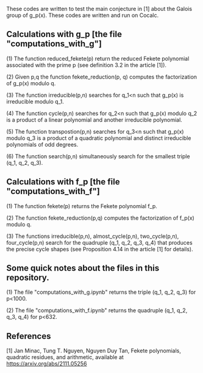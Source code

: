 These codes are written to test the main conjecture in [1] about the Galois group of g_p(x). These codes are written and run on Cocalc. 


## Calculations with g_p  [the file "computations_with_g"] 

(1) The function reduced_fekete(p) return the reduced Fekete polynomial associated with the prime p (see definition 3.2 in the article [1]). 

(2) Given p,q the function fekete_reduction(p, q) computes the factorization of g_p(x) modulo q. 

(3) The function irreducible(p,n) searches for q_1<n such that g_p(x) is irreducible modulo q_1. 

(4) The function cycle(p,n) searches for q_2<n such that g_p(x) modulo q_2 is a product of a linear polynomial and another irreducible polynomial. 

(5) The function transpostion(p,n) searches for q_3<n such that g_p(x) modulo q_3 is a product of a quadratic polynomial and distinct irreducible polynomials of odd degrees. 

(6) The function search(p,n) simultaneously search for the smallest triple (q_1, q_2, q_3).

## Calculations with f_p [the file "computations_with_f"] 

(1) The function fekete(p) returns the Fekete polynomial f_p. 

(2) The function fekete_reduction(p,q) computes the factorization of f_p(x) modulo q. 

(3) The functions irreducible(p,n), almost_cycle(p,n), two_cycle(p,n), four_cycle(p,n) search for the quadruple (q_1, q_2, q_3, q_4) that produces the precise cycle shapes (see Proposition 4.14 in the article [1] for details). 


## Some quick notes about the files in this repository.

(1) The file "computations_with_g.ipynb" returns the triple (q_1, q_2, q_3) for p<1000.

(2) The file "computations_with_f.ipynb" returns the quadruple (q_1, q_2, q_3, q_4) for p<632. 

## References 

[1] Jan Minac, Tung T. Nguyen, Nguyen Duy Tan, Fekete polynomials, quadratic residues, and arithmetic, available at https://arxiv.org/abs/2111.05256

 
